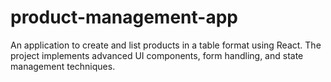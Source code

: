 # product-management-app
 An application to create and list products in a table format using React. The project implements advanced UI components, form handling, and state management techniques.
